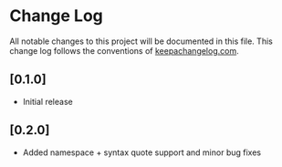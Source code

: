 # Change Log
All notable changes to this project will be documented in this file. This change log follows the conventions of [keepachangelog.com](http://keepachangelog.com/).

## [0.1.0]
- Initial release

## [0.2.0]
- Added namespace + syntax quote support and minor bug fixes
